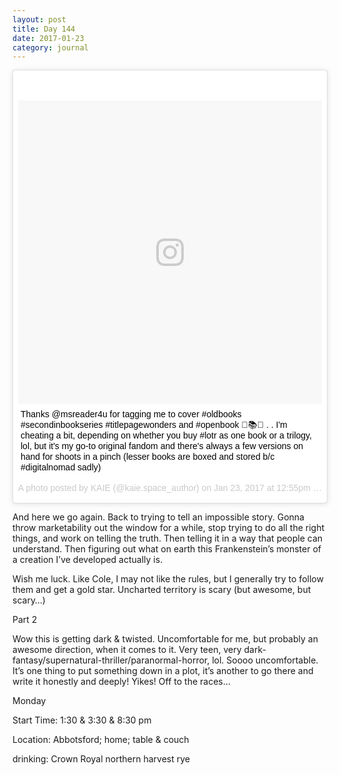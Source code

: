 ```yaml
---
layout: post
title: Day 144
date: 2017-01-23
category: journal
---
```


<blockquote class="instagram-media" data-instgrm-captioned data-instgrm-version="7" style=" background:#FFF; border:0; border-radius:3px; box-shadow:0 0 1px 0 rgba(0,0,0,0.5),0 1px 10px 0 rgba(0,0,0,0.15); margin: 1px; max-width:658px; padding:0; width:99.375%; width:-webkit-calc(100% - 2px); width:calc(100% - 2px);"><div style="padding:8px;"> <div style=" background:#F8F8F8; line-height:0; margin-top:40px; padding:50.0% 0; text-align:center; width:100%;"> <div style=" background:url(data:image/png;base64,iVBORw0KGgoAAAANSUhEUgAAACwAAAAsCAMAAAApWqozAAAABGdBTUEAALGPC/xhBQAAAAFzUkdCAK7OHOkAAAAMUExURczMzPf399fX1+bm5mzY9AMAAADiSURBVDjLvZXbEsMgCES5/P8/t9FuRVCRmU73JWlzosgSIIZURCjo/ad+EQJJB4Hv8BFt+IDpQoCx1wjOSBFhh2XssxEIYn3ulI/6MNReE07UIWJEv8UEOWDS88LY97kqyTliJKKtuYBbruAyVh5wOHiXmpi5we58Ek028czwyuQdLKPG1Bkb4NnM+VeAnfHqn1k4+GPT6uGQcvu2h2OVuIf/gWUFyy8OWEpdyZSa3aVCqpVoVvzZZ2VTnn2wU8qzVjDDetO90GSy9mVLqtgYSy231MxrY6I2gGqjrTY0L8fxCxfCBbhWrsYYAAAAAElFTkSuQmCC); display:block; height:44px; margin:0 auto -44px; position:relative; top:-22px; width:44px;"></div></div> <p style=" margin:8px 0 0 0; padding:0 4px;"> <a href="https://www.instagram.com/p/BPnvx4vgQ-k/" style=" color:#000; font-family:Arial,sans-serif; font-size:14px; font-style:normal; font-weight:normal; line-height:17px; text-decoration:none; word-wrap:break-word;" target="_blank">Thanks @msreader4u for tagging me to cover #oldbooks #secondinbookseries #titlepagewonders and #openbook 👏📚✨ . . I&#39;m cheating a bit, depending on whether you buy #lotr as one book or a trilogy, lol, but it&#39;s my go-to original fandom and there&#39;s always a few versions on hand for shoots in a pinch (lesser books are boxed and stored b/c #digitalnomad sadly)</a></p> <p style=" color:#c9c8cd; font-family:Arial,sans-serif; font-size:14px; line-height:17px; margin-bottom:0; margin-top:8px; overflow:hidden; padding:8px 0 7px; text-align:center; text-overflow:ellipsis; white-space:nowrap;">A photo posted by KAIE (@kaie.space_author) on <time style=" font-family:Arial,sans-serif; font-size:14px; line-height:17px;" datetime="2017-01-23T20:55:02+00:00">Jan 23, 2017 at 12:55pm PST</time></p></div></blockquote>
<script async defer src="//platform.instagram.com/en_US/embeds.js"></script>

And here we go again. Back to trying to tell an impossible story. Gonna throw marketability out the window for a while, stop trying to do all the right things, and work on telling the truth. Then telling it in a way that people can understand. Then figuring out what on earth this Frankenstein’s monster of a creation I’ve developed actually is.

Wish me luck. Like Cole, I may not like the rules, but I generally try to follow them and get a gold star. Uncharted territory is scary (but awesome, but scary…)

Part 2

Wow this is getting dark & twisted. Uncomfortable for me, but probably an awesome direction, when it comes to it. Very teen, very dark-fantasy/supernatural-thriller/paranormal-horror, lol. Soooo uncomfortable. It’s one thing to put something down in a plot, it’s another to go there and write it honestly and deeply! Yikes! Off to the races...

Monday

Start Time: 1:30 & 3:30 & 8:30 pm

Location: Abbotsford; home; table & couch

drinking: Crown Royal northern harvest rye
